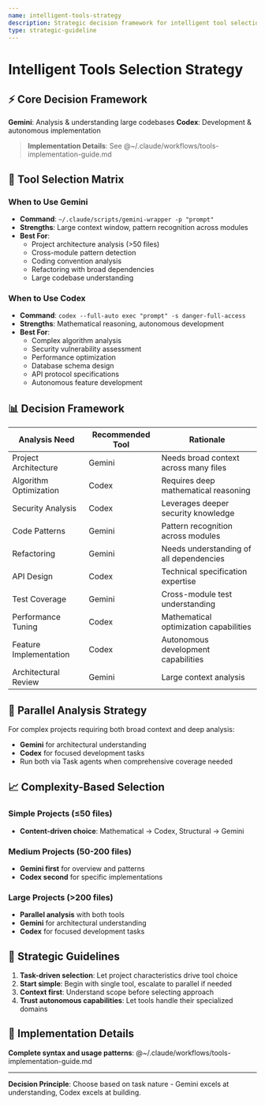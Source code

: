 ```yaml
---
name: intelligent-tools-strategy
description: Strategic decision framework for intelligent tool selection
type: strategic-guideline
---
```


# Intelligent Tools Selection Strategy

## ⚡ Core Decision Framework

**Gemini**: Analysis & understanding large codebases
**Codex**: Development & autonomous implementation

> **Implementation Details**: See @~/.claude/workflows/tools-implementation-guide.md

## 🎯 Tool Selection Matrix

### When to Use Gemini
- **Command**: `~/.claude/scripts/gemini-wrapper -p "prompt"`
- **Strengths**: Large context window, pattern recognition across modules
- **Best For**:
  - Project architecture analysis (>50 files)
  - Cross-module pattern detection
  - Coding convention analysis
  - Refactoring with broad dependencies
  - Large codebase understanding

### When to Use Codex
- **Command**: `codex --full-auto exec "prompt" -s danger-full-access`
- **Strengths**: Mathematical reasoning, autonomous development
- **Best For**:
  - Complex algorithm analysis
  - Security vulnerability assessment
  - Performance optimization
  - Database schema design
  - API protocol specifications
  - Autonomous feature development

## 📊 Decision Framework

| Analysis Need | Recommended Tool | Rationale |
|--------------|------------------|-----------|
| Project Architecture | Gemini | Needs broad context across many files |
| Algorithm Optimization | Codex | Requires deep mathematical reasoning |
| Security Analysis | Codex | Leverages deeper security knowledge |
| Code Patterns | Gemini | Pattern recognition across modules |
| Refactoring | Gemini | Needs understanding of all dependencies |
| API Design | Codex | Technical specification expertise |
| Test Coverage | Gemini | Cross-module test understanding |
| Performance Tuning | Codex | Mathematical optimization capabilities |
| Feature Implementation | Codex | Autonomous development capabilities |
| Architectural Review | Gemini | Large context analysis |

## 🔄 Parallel Analysis Strategy

For complex projects requiring both broad context and deep analysis:
- **Gemini** for architectural understanding
- **Codex** for focused development tasks
- Run both via Task agents when comprehensive coverage needed

## 📈 Complexity-Based Selection

### Simple Projects (≤50 files)
- **Content-driven choice**: Mathematical → Codex, Structural → Gemini

### Medium Projects (50-200 files)
- **Gemini first** for overview and patterns
- **Codex second** for specific implementations

### Large Projects (>200 files)
- **Parallel analysis** with both tools
- **Gemini** for architectural understanding
- **Codex** for focused development tasks

## 🎯 Strategic Guidelines

1. **Task-driven selection**: Let project characteristics drive tool choice
2. **Start simple**: Begin with single tool, escalate to parallel if needed
3. **Context first**: Understand scope before selecting approach
4. **Trust autonomous capabilities**: Let tools handle their specialized domains

## 🔗 Implementation Details

**Complete syntax and usage patterns**: @~/.claude/workflows/tools-implementation-guide.md

---

**Decision Principle**: Choose based on task nature - Gemini excels at understanding, Codex excels at building.